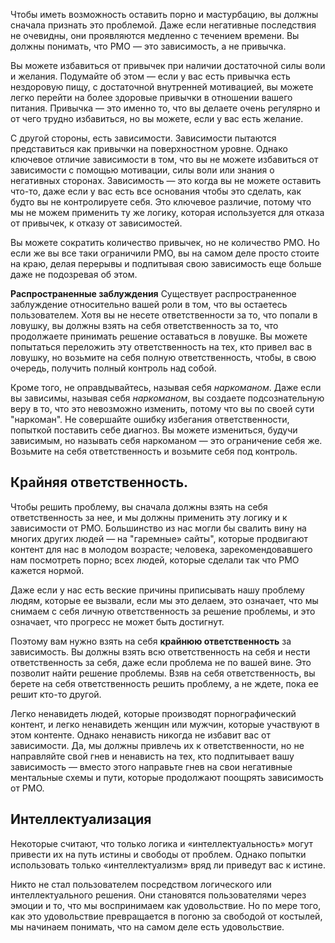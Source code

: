  
Чтобы иметь возможность оставить порно и мастурбацию, вы должны сначала признать это проблемой. Даже если негативные последствия не очевидны, они проявляются медленно с течением времени. Вы должны понимать, что PMO — это зависимость, а не привычка.
 
Вы можете избавиться от привычек при наличии достаточной силы воли и желания. Подумайте об этом — если у вас есть привычка есть нездоровую пищу, с достаточной внутренней мотивацией, вы можете легко перейти на более здоровые привычки в отношении вашего питания. Привычка — это именно то, что вы делаете очень регулярно и от чего трудно избавиться, но вы можете, если у вас есть желание.
 
С другой стороны, есть зависимости. Зависимости пытаются представиться как привычки на поверхностном уровне. Однако ключевое отличие зависимости в том, что вы не можете избавиться от зависимости с помощью мотивации, силы воли или знания о негативных сторонах. Зависимость — это когда вы не можете оставить что-то, даже если у вас есть все основания чтобы это сделать, как будто вы не контролируете себя. Это ключевое различие, потому что мы не можем применить ту же логику, которая используется для отказа от привычек, к отказу от зависимостей.
 
Вы можете сократить количество привычек, но не количество PMO. Но если же вы все таки ограничили PMO, вы на самом деле просто стоите на краю, делая перерывы и подпитывая свою зависимость еще больше даже не подозревая об этом.
 
**Распространенные заблуждения**
Существует распространенное заблуждение относительно вашей роли в том, что вы остаетесь пользователем. Хотя вы не несете ответственности за то, что попали в ловушку, вы должны взять на себя ответственность за то, что продолжаете принимать решение оставаться в ловушке. Вы можете попытаться переложить эту ответственность на тех, кто привел вас в ловушку, но возьмите на себя полную ответственность, чтобы, в свою очередь, получить полный контроль над собой.
 
Кроме того, не оправдывайтесь, называя себя *наркоманом*. Даже если вы зависимы, называя себя *наркоманом*, вы создаете подсознательную веру в то, что это невозможно изменить, потому что вы по своей сути "наркоман". Не совершайте ошибку избегания ответственности, попыткой поставить себе диагноз. Вы можете измениться, будучи зависимым, но называть себя наркоманом — это ограничение себя же. Возьмите на себя ответственность и возьмите себя под контроль.
 
## Крайняя ответственность.
Чтобы решить проблему, вы сначала должны взять на себя ответственность за нее, и мы должны применить эту логику и к зависимости от PMO. Большинство из нас могли бы свалить вину на многих других людей — на "гаремные» сайты", которые продвигают контент для нас в молодом возрасте; человека, зарекомендовавшего нам посмотреть порно; всех людей, которые сделали так что PMO кажется нормой.
 
Даже если у нас есть веские причины приписывать нашу проблему людям, которые ее вызвали, если мы это делаем, это означает, что мы снимаем с себя личную ответственность за решение проблемы, и это означает, что прогресс не может быть достигнут.
 
Поэтому вам нужно взять на себя **крайнюю ответственность** за зависимость. Вы должны взять всю ответственность на себя и нести ответственность за себя, даже если проблема не по вашей вине. Это позволит найти решение проблемы. Взяв на себя ответственность, вы берете на себя ответственность решить проблему, а не ждете, пока ее решит кто-то другой.
 
Легко ненавидеть людей, которые производят порнографический контент, и легко ненавидеть женщин или мужчин, которые участвуют в этом контенте. Однако ненависть никогда не избавит вас от зависимости. Да, мы должны привлечь их к ответственности, но не направляйте свой гнев и ненависть на тех, кто подпитывает вашу зависимость — вместо этого направьте гнев на свои негативные ментальные схемы и пути, которые продолжают поощрять зависимость от PMO.
 
## Интеллектуализация
Некоторые считают, что только логика и «интеллектуальность» могут привести их на путь истины и свободы от проблем. Однако попытки использовать только «интеллектуализм» вряд ли приведут вас к истине.
 
Никто не стал пользователем посредством логического или интеллектуального решения. Они становятся пользователями через эмоции и то, что мы воспринимаем как удовольствие. Но по мере того, как это удовольствие превращается в погоню за свободой от костылей, мы начинаем понимать, что на самом деле есть удовольствие.
